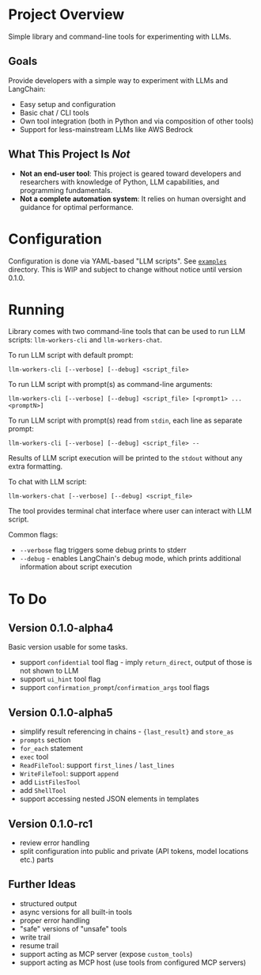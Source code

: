 # Project Overview

Simple library and command-line tools for experimenting with LLMs.

## Goals

Provide developers with a simple way to experiment with LLMs and LangChain:
- Easy setup and configuration
- Basic chat / CLI tools
- Own tool integration (both in Python and via composition of other tools)
- Support for less-mainstream LLMs like AWS Bedrock

## What This Project Is *Not*

- **Not an end-user tool**: This project is geared toward developers and researchers with knowledge of Python, LLM capabilities, and programming fundamentals.
- **Not a complete automation system**: It relies on human oversight and guidance for optimal performance.

# Configuration

Configuration is done via YAML-based "LLM scripts". See [`examples`](examples/) directory. This is WIP and
subject to change without notice until version 0.1.0.

# Running 

Library comes with two command-line tools that can be used to run LLM scripts: `llm-workers-cli` and `llm-workers-chat`.

To run LLM script with default prompt:
```shell
llm-workers-cli [--verbose] [--debug] <script_file>
```

To run LLM script with prompt(s) as command-line arguments:
```shell
llm-workers-cli [--verbose] [--debug] <script_file> [<prompt1> ... <promptN>]
```

To run LLM script with prompt(s) read from `stdin`, each line as separate prompt:
```shell
llm-workers-cli [--verbose] [--debug] <script_file> --
```

Results of LLM script execution will be printed to the `stdout` without any
extra formatting. 

To chat with LLM script:
```shell
llm-workers-chat [--verbose] [--debug] <script_file>
```
The tool provides terminal chat interface where user can interact with LLM script.

Common flags:
- `--verbose` flag triggers some debug prints to stderr
- `--debug` - enables LangChain's debug mode, which prints additional information about script execution

# To Do

## Version 0.1.0-alpha4

Basic version usable for some tasks.

- support `confidential` tool flag - imply `return_direct`, output of those is not shown to LLM
- support `ui_hint` tool flag
- support `confirmation_prompt`/`confirmation_args` tool flags

## Version 0.1.0-alpha5

- simplify result referencing in chains - `{last_result}` and `store_as`
- `prompts` section
- `for_each` statement
- `exec` tool
- `ReadFileTool`: support `first_lines` / `last_lines`
- `WriteFileTool`: support `append`
- add `ListFilesTool`
- add `ShellTool`
- support accessing nested JSON elements in templates

## Version 0.1.0-rc1

- review error handling
- split configuration into public and private (API tokens, model locations etc.) parts

## Further Ideas

- structured output
- async versions for all built-in tools
- proper error handling
- "safe" versions of "unsafe" tools
- write trail
- resume trail
- support acting as MCP server (expose `custom_tools`)
- support acting as MCP host (use tools from configured MCP servers)
